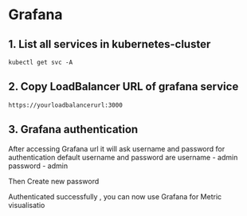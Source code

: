 # Grafana

## 1. List all services in kubernetes-cluster
```
kubectl get svc -A
```

## 2. Copy LoadBalancer URL of grafana service 
```
https://yourloadbalancerurl:3000
```
## 3. Grafana authentication
After accessing Grafana url it will ask username and password for authentication
default username and password are 
username - admin
password - admin

Then Create new password

Authenticated successfully , you can now use Grafana for Metric visualisatio
